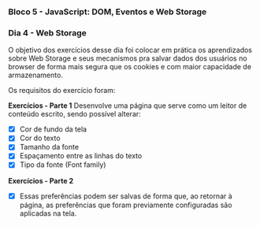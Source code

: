 ### Bloco 5 - JavaScript: DOM, Eventos e Web Storage
### Dia 4 - Web Storage

O objetivo dos exercícios desse dia foi colocar em prática os aprendizados sobre Web Storage e seus mecanismos pra salvar dados dos usuários no browser de forma mais segura que os cookies e com maior capacidade de armazenamento.

Os requisitos do exercí­cio foram: 

**Exercícios - Parte 1**
Desenvolve uma página que serve como um leitor de conteúdo escrito, sendo possível alterar:
- [x] Cor de fundo da tela
- [x] Cor do texto
- [x] Tamanho da fonte
- [x] Espaçamento entre as linhas do texto
- [x] Tipo da fonte (Font family)

**Exercícios - Parte 2**
- [x] Essas preferências podem ser salvas de forma que, ao retornar à página, as preferências que foram previamente configuradas são aplicadas na tela.
